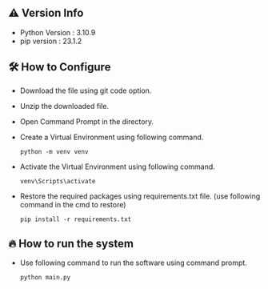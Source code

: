 ## ⚠️ Version Info 

- Python Version : 3.10.9
- pip version : 23.1.2

## 🛠️ How to Configure

- Download the file using git code option.

- Unzip the downloaded file.
- Open Command Prompt in the directory.
- Create a Virtual Environment using following command.
    ```
    python -m venv venv
    ```
- Activate the Virtual Environment using following command.
    ```
    venv\Scripts\activate
    ```
- Restore the required packages using requirements.txt file. (use following command in the cmd to restore)
    ```
    pip install -r requirements.txt
    ```

## 🔥 How to run the system

- Use following command to run the software using command prompt.
    ```
    python main.py
    ```